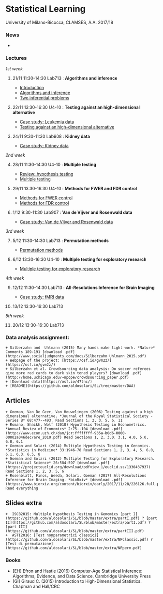 # Statistical Learning 

University of Milano-Bicocca, CLAMSES, A.A. 2017/18

### News

* 

### Lectures

*1st week*

1. 21/11 11:30-14:30 Lab713 : **Algorithms and inference**

    + [Introduction](https://github.com/aldosolari/SL/blob/master/lectures/0_intro.pdf)
    + [Algorithms and inference](https://github.com/aldosolari/SL/blob/master/lectures/1_ai.pdf)
    + [Two inferential problems](https://github.com/aldosolari/SL/blob/master/lectures/2_twoip.pdf)

2. 22/11 13:30-16:30 U4-10 : **Testing against an high-dimensional alternative**

    + [Case study: Leukemia data](https://github.com/aldosolari/SL/blob/master/lectures/3_leukemia.pdf)
    + [Testing against an high-dimensional alternative](https://github.com/aldosolari/SL/blob/master/lectures/4_tahda.pdf)

3. 24/11 9:30-11:30 Lab908 : **Kidney data**

    + [Case study: Kidney data](https://github.com/aldosolari/SL/blob/master/lectures/5_kidney.pdf)
    
*2nd week*

4. 28/11 11:30-14:30 U4-10 : **Multiple testing**

    + [Review: hypothesis testing](http://www.econ.uzh.ch/dam/jcr:ffffffff-935a-b0d6-0000-00002a046dec/are_2010.pdf)
    + [Multiple testing](https://github.com/aldosolari/SL/blob/master/lectures/6_mt.pdf)

5. 29/11 13:30-16:30 U4-10 : **Methods for FWER and FDR control**

    + [Methods for FWER control](https://github.com/aldosolari/SL/blob/master/lectures/7_FWER.pdf)
    + [Methods for FDR control](https://github.com/aldosolari/SL/blob/master/lectures/8_FDR.pdf)

6. 1/12 9:30-11:30 Lab907 : **Van de Vijver and Rosenwald data**

    + [Case study: Van de Vijver and Rosenwald data](https://github.com/aldosolari/SL/blob/master/lectures/9_VandeVijver.pdf)

*3rd week*

7. 5/12 11:30-14:30 Lab713 : **Permutation methods**

    + [Permutation methods](https://github.com/aldosolari/SL/blob/master/lectures/10_perm.pdf)

8. 6/12 13:30-16:30 U4-10 : **Multiple testing for exploratory research**

    + [Multiple testing for exploratory research](https://projecteuclid.org/download/pdfview_1/euclid.ss/1330437937)
    
*4th week*

9. 12/12 11:30-14:30 Lab713 : **All-Resolutions Inference for Brain Imaging**
    + [Case study: fMRI data](https://www.biorxiv.org/content/biorxiv/early/2017/11/28/226126.full.pdf)

10. 13/12 13:30-16:30 Lab713 

*5th week*

11. 20/12 13:30-16:30 Lab713

### Data analysis assignment: 
 
 	+ Silberzahn and  Uhlmann (2015) Many hands make tight work. *Nature* Comments 189-191 [download .pdf](http://www.socialjudgments.com/docs/Silberzahn_Uhlmann_2015.pdf)
	+ Webpage of the project: [https://osf.io/gvm2z/](https://osf.io/gvm2z/)
	+ Silberzahn et al. Crowdsourcing data analysis: Do soccer referees give more red cards to dark skin toned players? [download .pdf](http://home.uchicago.edu/~npope/crowdsourcing_paper.pdf)
	+ [Download data](https://osf.io/47tnc/)
	+ [README](https://github.com/aldosolari/SL/tree/master/DAA)

## Articles
	+ Goeman, Van De Geer, Van Houwelingen (2006) Testing against a high dimensional alternative. *Journal of the Royal Statistical Society - Series B* 68:477--493. Read Sections 1, 2, 3, 5, 6, 11
	+ Romano, Shaikh, Wolf (2010) Hypothesis Testing in Econometrics. *Annual Review of Economics* 2:75--104 [download .pdf](http://www.econ.uzh.ch/dam/jcr:ffffffff-935a-b0d6-0000-00002a046dec/are_2010.pdf) Read Sections 1, 2, 3.0, 3.1, 4.0, 5.0, 6.0, 6.1 
	+ Goeman and Solari (2014) Multiple Hypothesis Testing in Genomics. *Statistics in Medicine* 33:1946-78 Read Sections 1, 2, 3, 4, 5, 6.0, 6.1, 6.3, 6.5, 8
	+ Goeman and Solari (2012) Multiple Testing for Exploratory Research. *Statistical Science* 26:584-597 [download .pdf](https://projecteuclid.org/download/pdfview_1/euclid.ss/1330437937) Read Sections 1, 2, 3, 5, 6
	+ Rosenblatt, Finos, Weeda, Solari, Goeman (2017) All-Resolutions Inference for Brain Imaging. *bioRxiv* [download .pdf](https://www.biorxiv.org/content/biorxiv/early/2017/11/28/226126.full.pdf) Read everything
    

## Slides extra

	+  ISCB2015: Multiple Hypothesis Testing in Genomics [part I](https://github.com/aldosolari/SL/blob/master/extra/partI.pdf) ? [part II](https://github.com/aldosolari/SL/blob/master/extra/partI.pdf) ? [part III](https://github.com/aldosolari/SL/blob/master/extra/partIII.pdf) 
	+  ASTI2016: [Test nonparametrici classici](https://github.com/aldosolari/SL/blob/master/extra/NPclassic.pdf) ?  [Test di permutazione](https://github.com/aldosolari/SL/blob/master/extra/NPperm.pdf)  

### Books
  + [EH] Efron and Hastie (2016) Computer-Age Statistical Inference: Algorithms, Evidence, and Data Science, Cambridge University Press
  + [GI] Giraud C. (2015) Introduction to High-Dimensional Statistics. Chapman and Hall/CRC
